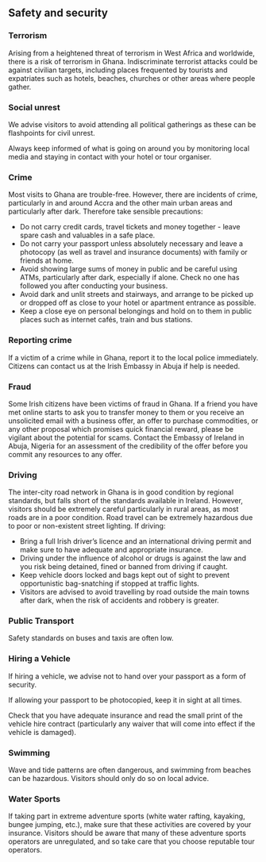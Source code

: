 ## Safety and security

### **Terrorism**

Arising from a heightened threat of terrorism in West Africa and worldwide, there is a risk of terrorism in Ghana. Indiscriminate terrorist attacks could be against civilian targets, including places frequented by tourists and expatriates such as hotels, beaches, churches or other areas where people gather.

### **Social unrest**

We advise visitors to avoid attending all political gatherings as these can be flashpoints for civil unrest.

Always keep informed of what is going on around you by monitoring local media and staying in contact with your hotel or tour organiser.

### **Crime**

Most visits to Ghana are trouble-free. However, there are incidents of crime, particularly in and around Accra and the other main urban areas and particularly after dark. Therefore take sensible precautions:

* Do not carry credit cards, travel tickets and money together - leave spare cash and valuables in a safe place.
* Do not carry your passport unless absolutely necessary and leave a photocopy (as well as travel and insurance documents) with family or friends at home.
* Avoid showing large sums of money in public and be careful using ATMs, particularly after dark, especially if alone. Check no one has followed you after conducting your business.
* Avoid dark and unlit streets and stairways, and arrange to be picked up or dropped off as close to your hotel or apartment entrance as possible.
* Keep a close eye on personal belongings and hold on to them in public places such as internet cafés, train and bus stations.

### **Reporting crime**

If a victim of a crime while in Ghana, report it to the local police immediately. Citizens can contact us at the Irish Embassy in Abuja if help is needed.

### **Fraud**

Some Irish citizens have been victims of fraud in Ghana. If a friend you have met online starts to ask you to transfer money to them or you receive an unsolicited email with a business offer, an offer to purchase commodities, or any other proposal which promises quick financial reward, please be vigilant about the potential for scams. Contact the Embassy of Ireland in Abuja, Nigeria for an assessment of the credibility of the offer before you commit any resources to any offer.

### **Driving**

The inter-city road network in Ghana is in good condition by regional standards, but falls short of the standards available in Ireland. However, visitors should be extremely careful particularly in rural areas, as most roads are in a poor condition. Road travel can be extremely hazardous due to poor or non-existent street lighting. If driving:

* Bring a full Irish driver’s licence and an international driving permit and make sure to have adequate and appropriate insurance.
* Driving under the influence of alcohol or drugs is against the law and you risk being detained, fined or banned from driving if caught.
* Keep vehicle doors locked and bags kept out of sight to prevent opportunistic bag-snatching if stopped at traffic lights.
* Visitors are advised to avoid travelling by road outside the main towns after dark, when the risk of accidents and robbery is greater.

### **Public Transport**

Safety standards on buses and taxis are often low.

### **Hiring a Vehicle**

If hiring a vehicle, we advise not to hand over your passport as a form of security.

If allowing your passport to be photocopied, keep it in sight at all times.

Check that you have adequate insurance and read the small print of the vehicle hire contract (particularly any waiver that will come into effect if the vehicle is damaged).

### **Swimming**

Wave and tide patterns are often dangerous, and swimming from beaches can be hazardous. Visitors should only do so on local advice.

### **Water Sports**

If taking part in extreme adventure sports (white water rafting, kayaking, bungee jumping, etc.), make sure that these activities are covered by your insurance. Visitors should be aware that many of these adventure sports operators are unregulated, and so take care that you choose reputable tour operators.